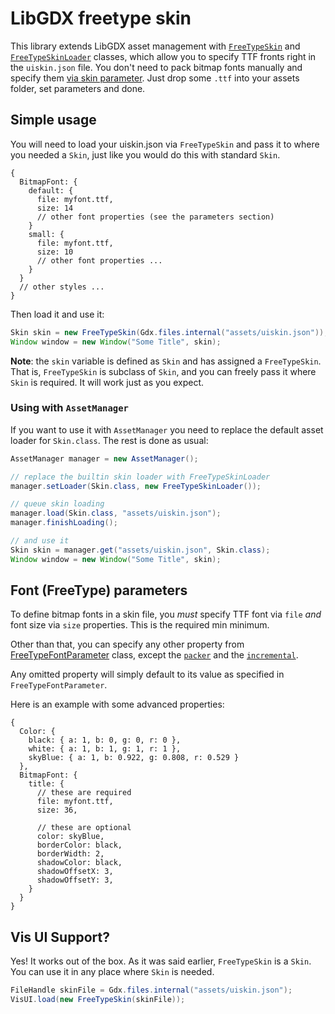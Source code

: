 # LibGDX freetype skin

This library extends LibGDX asset management with [`FreeTypeSkin`](src/main/java/com/github/acanthite/gdx/graphics/g2d/FreeTypeSkin.java) and [`FreeTypeSkinLoader`](src/main/java/com/github/acanthite/gdx/graphics/g2d/FreeTypeSkinLoader.java) classes, which allow you to specify TTF fronts right in the `uiskin.json` file. You don't need to pack bitmap fonts manually and specify them [via skin parameter](https://stackoverflow.com/a/39174630/13202054).
Just drop some `.ttf` into your assets folder, set parameters and done.

## Simple usage
You will need to load your uiskin.json via `FreeTypeSkin` and pass it to where you needed a `Skin`, just like you would do this with standard `Skin`. 

```libgdxjson
{
  BitmapFont: {
    default: {
      file: myfont.ttf,
      size: 14
      // other font properties (see the parameters section)
    }
    small: {
      file: myfont.ttf,
      size: 10
      // other font properties ...
    }
  }
  // other styles ...
}
```
Then load it and use it:
```java
Skin skin = new FreeTypeSkin(Gdx.files.internal("assets/uiskin.json"));
Window window = new Window("Some Title", skin);
```


**Note**: the `skin` variable is defined as `Skin` and has assigned a `FreeTypeSkin`. That is, `FreeTypeSkin` is subclass of `Skin`, and you can freely pass it where `Skin` is required. It will work just as you expect.

### Using with `AssetManager`
If you want to use it with `AssetManager` you need to replace the default asset loader for `Skin.class`. The rest is done as usual:
```java
AssetManager manager = new AssetManager();

// replace the builtin skin loader with FreeTypeSkinLoader
manager.setLoader(Skin.class, new FreeTypeSkinLoader());

// queue skin loading
manager.load(Skin.class, "assets/uiskin.json");
manager.finishLoading();

// and use it
Skin skin = manager.get("assets/uiskin.json", Skin.class);
Window window = new Window("Some Title", skin);
```
## Font (FreeType) parameters

To define bitmap fonts in a skin file, you _must_ specify TTF font via `file` _and_ font size via `size` properties. This is the required min minimum.

Other than that, you can specify any other property from [FreeTypeFontParameter](https://github.com/libgdx/libgdx/blob/48877d97317ca8063b9bf4479d3c253db417677a/extensions/gdx-freetype/src/com/badlogic/gdx/graphics/g2d/freetype/FreeTypeFontGenerator.java#L740) class, except the [`packer`](https://github.com/libgdx/libgdx/blob/48877d97317ca8063b9bf4479d3c253db417677a/extensions/gdx-freetype/src/com/badlogic/gdx/graphics/g2d/freetype/FreeTypeFontGenerator.java#L778) and the [`incremental`](https://github.com/libgdx/libgdx/blob/48877d97317ca8063b9bf4479d3c253db417677a/extensions/gdx-freetype/src/com/badlogic/gdx/graphics/g2d/freetype/FreeTypeFontGenerator.java#L792).

Any omitted property will simply default to its value as specified in `FreeTypeFontParameter`.

Here is an example with some advanced properties:
```libgdxjson
{
  Color: {
    black: { a: 1, b: 0, g: 0, r: 0 },
    white: { a: 1, b: 1, g: 1, r: 1 },
    skyBlue: { a: 1, b: 0.922, g: 0.808, r: 0.529 }
  }, 
  BitmapFont: {
    title: {
      // these are required
      file: myfont.ttf,
      size: 36,

      // these are optional
      color: skyBlue,
      borderColor: black,
      borderWidth: 2,
      shadowColor: black,
      shadowOffsetX: 3,
      shadowOffsetY: 3,
    }
  }
}
```

## Vis UI Support?
Yes! It works out of the box. As it was said earlier, `FreeTypeSkin` is a `Skin`. You can use it in any place where `Skin` is needed.
```java
FileHandle skinFile = Gdx.files.internal("assets/uiskin.json");
VisUI.load(new FreeTypeSkin(skinFile));
```
